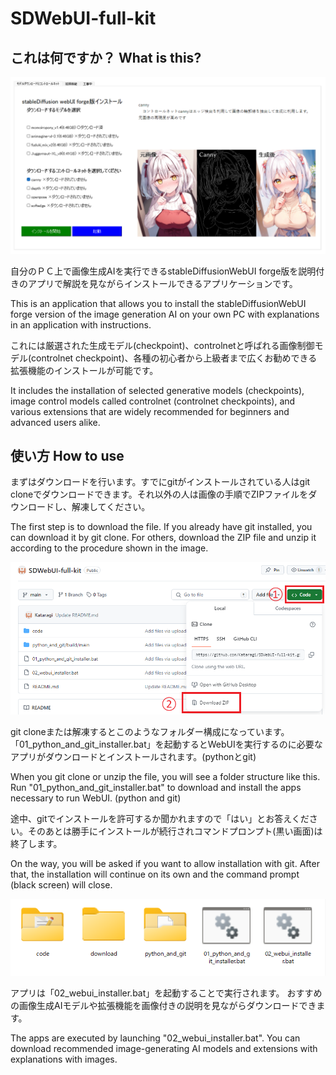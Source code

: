 # SDWebUI-full-kit


## これは何ですか？ What is this?

![スクリーンショット](./screenshot.png)

自分のＰＣ上で画像生成AIを実行できるstableDiffusionWebUI forge版を説明付きのアプリで解説を見ながらインストールできるアプリケーションです。

This is an application that allows you to install the stableDiffusionWebUI forge version of the image generation AI on your own PC with explanations in an application with instructions.

これには厳選された生成モデル(checkpoint)、controlnetと呼ばれる画像制御モデル(controlnet checkpoint)、各種の初心者から上級者まで広くお勧めできる拡張機能のインストールが可能です。

It includes the installation of selected generative models (checkpoints), image control models called controlnet (controlnet checkpoints), and various extensions that are widely recommended for beginners and advanced users alike.

## 使い方 How to use
まずはダウンロードを行います。すでにgitがインストールされている人はgit cloneでダウンロードできます。それ以外の人は画像の手順でZIPファイルをダウンロードし、解凍してください。

The first step is to download the file. If you already have git installed, you can download it by git clone. For others, download the ZIP file and unzip it according to the procedure shown in the image.

![ダウンロード](download.png)

git cloneまたは解凍するとこのようなフォルダー構成になっています。「01_python_and_git_installer.bat」を起動するとWebUIを実行するのに必要なアプリがダウンロードとインストールされます。(pythonとgit)

When you git clone or unzip the file, you will see a folder structure like this. Run "01_python_and_git_installer.bat" to download and install the apps necessary to run WebUI. (python and git)

途中、gitでインストールを許可するか聞かれますので「はい」とお答えください。そのあとは勝手にインストールが続行されコマンドプロンプト(黒い画面)は終了します。

On the way, you will be asked if you want to allow installation with git. After that, the installation will continue on its own and the command prompt (black screen) will close.

![インストールの実行](install.png)

アプリは「02_webui_installer.bat」を起動することで実行されます。
おすすめの画像生成AIモデルや拡張機能を画像付きの説明を見ながらダウンロードできます。

The apps are executed by launching "02_webui_installer.bat".
You can download recommended image-generating AI models and extensions with explanations with images.
